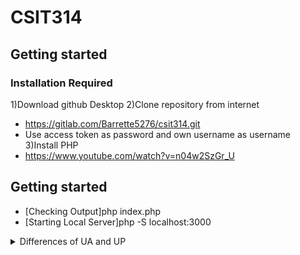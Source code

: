 # CSIT314 

## Getting started

### Installation Required
1)Download github Desktop
2)Clone repository from internet
 - https://gitlab.com/Barrette5276/csit314.git
 - Use access token as password and own username as username
3)Install PHP
- https://www.youtube.com/watch?v=n04w2SzGr_U


## Getting started
- [Checking Output]php index.php  
- [Starting Local Server]php -S localhost:3000 

<details><summary>Differences of UA and UP</summary>
- USER ACCOUNT

1. username
2. id
3. address
4. password

- USER PROFILE [ category of profile]

dropdown list
1. user admin
2. home owner
3. cleaner
4. platform management
</details>
